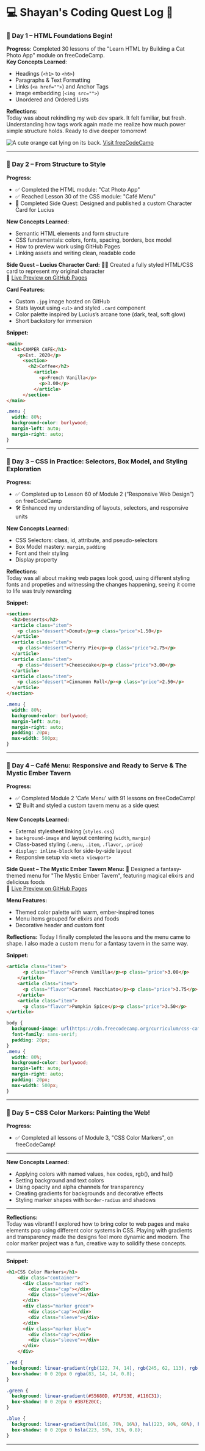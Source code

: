 # 💻 Shayan's Coding Quest Log 🚀

### 📅 Day 1 – HTML Foundations Begin!

**Progress**: Completed 30 lessons of the "Learn HTML by Building a Cat Photo App" module on freeCodeCamp.  
**Key Concepts Learned**:
- Headings (`<h1>` to `<h6>`)
- Paragraphs & Text Formatting
- Links (`<a href="">`) and Anchor Tags
- Image embedding (`<img src="">`)
- Unordered and Ordered Lists

**Reflections**:  
Today was about rekindling my web dev spark. It felt familiar, but fresh. Understanding how tags work again made me realize how much power simple structure holds. Ready to dive deeper tomorrow!

<!-- Day 1 HTML Snippet -->
<img src="https://cdn.freecodecamp.org/curriculum/cat-photo-app/relaxing-cat.jpg" alt="A cute orange cat lying on its back.">
<a href="https://freecodecamp.org">Visit freeCodeCamp</a>

---

### 📅 Day 2 – From Structure to Style

**Progress:**
- ✅ Completed the HTML module: "Cat Photo App"
- ✅ Reached Lesson 30 of the CSS module: "Café Menu"
- 🧪 Completed Side Quest: Designed and published a custom Character Card for Lucius

**New Concepts Learned:**
- Semantic HTML elements and form structure
- CSS fundamentals: colors, fonts, spacing, borders, box model
- How to preview work using GitHub Pages
- Linking assets and writing clean, readable code

**Side Quest – Lucius Character Card:**
🧙‍♂️ Created a fully styled HTML/CSS card to represent my original character  
🔗 [Live Preview on GitHub Pages](https://seuhen.github.io/WebDevLog/Day%202/hero-card%20(Side%20Quest).html)

**Card Features:**
- Custom `.jpg` image hosted on GitHub
- Stats layout using `<ul>` and styled `.card` component
- Color palette inspired by Lucius’s arcane tone (dark, teal, soft glow)
- Short backstory for immersion

**Snippet:**
```html
<main>
  <h1>CAMPER CAFE</h1>
    <p>Est. 2020</p>
      <section>
        <h2>Coffee</h2>
          <article>
            <p>French Vanilla</p>
            <p>3.00</p>
          </article>
      </section>
</main>
```
```css
.menu {
  width: 80%;
  background-color: burlywood;
  margin-left: auto;
  margin-right: auto;
}
```

---

### 📅 Day 3 – CSS in Practice: Selectors, Box Model, and Styling Exploration

**Progress:**
- ✅ Completed up to Lesson 60 of Module 2 (“Responsive Web Design”) on freeCodeCamp
- 🛠️ Enhanced my understanding of layouts, selectors, and responsive units

**New Concepts Learned:**
- CSS Selectors: class, id, attribute, and pseudo-selectors
- Box Model mastery: `margin`, `padding`
- Font and their styling
- Display property

**Reflections:**  
Today was all about making web pages look good, using different styling fonts and propeties and witnessing the changes happening, seeing it come to life was truly rewarding

**Snippet:**
```html
<section>
  <h2>Desserts</h2>
  <article class="item">
    <p class="dessert">Donut</p><p class="price">1.50</p>
  </article>
  <article class="item">
    <p class="dessert">Cherry Pie</p><p class="price">2.75</p>
  </article>
  <article class="item">
    <p class="dessert">Cheesecake</p><p class="price">3.00</p>
  </article>
  <article class="item">
    <p class="dessert">Cinnamon Roll</p><p class="price">2.50</p>
  </article>
</section>
```
```css
.menu {
  width: 80%;
  background-color: burlywood;
  margin-left: auto;
  margin-right: auto;
  padding: 20px;
  max-width: 500px;
}
```

---

### 📅 Day 4 – Café Menu: Responsive and Ready to Serve & The Mystic Ember Tavern

**Progress:**
- ✅ Completed Module 2 'Cafe Menu' with 91 lessons on freeCodeCamp!
- 🏆 Built and styled a custom tavern menu as a side quest

**New Concepts Learned:**
- External stylesheet linking (`styles.css`)  
- `background-image` and layout centering (`width`, `margin`)  
- Class-based styling (`.menu`, `.item`, `.flavor`, `.price`)  
- `display: inline-block` for side-by-side layout  
- Responsive setup via `<meta viewport>`

**Side Quest – The Mystic Ember Tavern Menu:**
🍻 Designed a fantasy-themed menu for "The Mystic Ember Tavern", featuring magical elixirs and delicious foods  
🔗 [Live Preview on GitHub Pages](https://seuhen.github.io/WebDevLog/Day%204/Tavern%20Menu%20(Side%20Quest)/tavern_menu.html)

**Menu Features:**
- Themed color palette with warm, ember-inspired tones
- Menu items grouped for elixirs and foods
- Decorative header and custom font

**Reflections:**
Today I finally completed the lessons and the menu came to shape. I also made a custom menu for a fantasy tavern in the same way.

**Snippet:**
```html
<article class="item">
      <p class="flavor">French Vanilla</p><p class="price">3.00</p>
    </article>
    <article class="item">
      <p class="flavor">Caramel Macchiato</p><p class="price">3.75</p>
    </article>
    <article class="item">
      <p class="flavor">Pumpkin Spice</p><p class="price">3.50</p>
</article>
```
```css
body {
  background-image: url(https://cdn.freecodecamp.org/curriculum/css-cafe/beans.jpg);
  font-family: sans-serif;
  padding: 20px;
}
.menu {
  width: 80%;
  background-color: burlywood;
  margin-left: auto;
  margin-right: auto;
  padding: 20px;
  max-width: 500px;
}
```

---

### 📅 Day 5 – CSS Color Markers: Painting the Web!

**Progress:**
- ✅ Completed all lessons of Module 3, "CSS Color Markers", on freeCodeCamp!

---

**New Concepts Learned:**
- Applying colors with named values, hex codes, rgb(), and hsl()
- Setting background and text colors
- Using opacity and alpha channels for transparency
- Creating gradients for backgrounds and decorative effects
- Styling marker shapes with `border-radius` and shadows

---

**Reflections:**  
Today was vibrant! I explored how to bring color to web pages and make elements pop using different color systems in CSS. Playing with gradients and transparency made the designs feel more dynamic and modern. The color marker project was a fun, creative way to solidify these concepts.

---

**Snippet:**
```html
<h1>CSS Color Markers</h1>
    <div class="container">
      <div class="marker red">
        <div class="cap"></div>
        <div class="sleeve"></div>
      </div>
      <div class="marker green">
        <div class="cap"></div>
        <div class="sleeve"></div>
      </div>
      <div class="marker blue">
        <div class="cap"></div>
        <div class="sleeve"></div>
      </div>
    </div>
```
```css
.red {
  background: linear-gradient(rgb(122, 74, 14), rgb(245, 62, 113), rgb(162, 27, 27));
  box-shadow: 0 0 20px 0 rgba(83, 14, 14, 0.8);
}

.green {
  background: linear-gradient(#55680D, #71F53E, #116C31);
  box-shadow: 0 0 20px 0 #3B7E20CC;
}

.blue {
  background: linear-gradient(hsl(186, 76%, 16%), hsl(223, 90%, 60%), hsl(240, 56%, 42%));
  box-shadow: 0 0 20px 0 hsla(223, 59%, 31%, 0.8);
}
```

---
